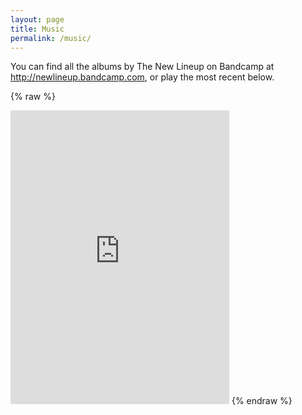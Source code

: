 ```yaml
---
layout: page
title: Music
permalink: /music/
---
```


You can find all the albums by The New Lineup on Bandcamp at <http://newlineup.bandcamp.com>, or play the most recent below.

{% raw %}
<iframe style="border: 0; width: 350px; height: 470px;" src="https://bandcamp.com/EmbeddedPlayer/album=3678249772/size=large/bgcol=333333/linkcol=e32c14/tracklist=false/transparent=true/" seamless><a href="http://newlineup.bandcamp.com/album/and">...and... by The New Lineup</a></iframe>
{% endraw %}
